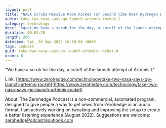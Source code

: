 ```yaml
---
layout: post
title: "NASA Scrubs Massive Moon Rocket For Second Time Over Hydrogen Leak "
audio: take-two-nasa-says-go-launch-artemis-rocket-1
category: technology
desc: "&quot;We have a scrub for the day, a cutoff of the launch attempt of Artemis I.&quot; "
duration: 00:03:20
length: 200
datetime: Sat, 03 Sep 2022 16:10:00 +0000
tags: podcast
guid: take-two-nasa-says-go-launch-artemis-rocket-0
order: 0
---
```

&quot;We have a scrub for the day, a cutoff of the launch attempt of Artemis I.&quot; 

Link: [https://www.zerohedge.com/technology/take-two-nasa-says-go-launch-artemis-rocket](https://www.zerohedge.com/technology/take-two-nasa-says-go-launch-artemis-rocket)

About: The Zerohedge Podcast is a non-commercial, automated program, designed to give people a way to get news from Zerohedge in an audio format.  I am actively working on tweaking and improving the setup to create a better listening experience (August 2022).  Suggestions are welcome: [zerohedgePodcast@outlook.com](mailto:zerohedgePodcast@outlook.com)